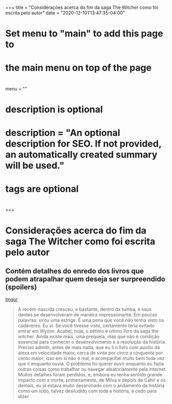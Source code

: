 +++
title = "Considerações acerca do fim da saga The Witcher como foi escrita pelo autor"
date = "2020-12-10T13:47:35-04:00"

#
# Set menu to "main" to add this page to
# the main menu on top of the page
#
menu = ""

#
# description is optional
#
# description = "An optional description for SEO. If not provided, an automatically created summary will be used."

#
# tags are optional
#

+++

# Considerações acerca do fim da saga The Witcher como foi escrita pelo autor
## Contém detalhes do enredo dos livros que podem atrapalhar quem deseja ser surpreendido (spoilers)
[Imgur](https://imgur.com/MKC0bGj)

>A recém-nascida cresceu, e bastante, dentro da tumba, e seus dentes se desenvolveram de maneira impressionante. Em poucas palavras: virou uma estrige. É uma pena que você não tenha visto os cadáveres. Eu vi. Se você tivesse visto, certamente teria evitado entrar em Wyzim.
Acabei, hoje, o sétimo e último livro da saga the witcher. Ainda existe mais, uma prequela, mas que não é condição essencial para conhecer o desenvolvimento e a resolução da história. Preciso admitir, antes de mais nada, que eu li o livro com auxílio da alexa em velocidade maior, cerca de vinte por cinco a cinquenta por cento maior; isso em si não é mal, e acompanhei muito bem toda vez que li enquanto ouvia. O problema foi querer ouvir enquanto eu fazia outras coisas como trabalhar ou navegar aleatoriamente pela internet. Muitos detalhes foram perdidos, e, embora eu tenha sentido grande impacto com a morte, primeiramente, de Milva e depois de Cahir e os demais, eu já estava muito desanimado com o andamento da história como um todo, talvez desiludido com toda a história, é cedo para dizer.

